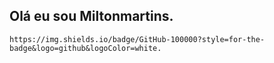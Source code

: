 ## Olá eu sou Miltonmartins.

	https://img.shields.io/badge/GitHub-100000?style=for-the-badge&logo=github&logoColor=white.
